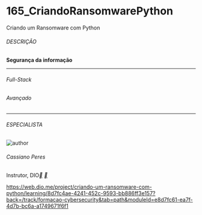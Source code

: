 # 165_CriandoRansomwarePython
 Criando um Ransomware com Python



###### DESCRIÇÃO



**Segurança da informação**

------

###### Full-Stack

###### Avançado

------

###### ESPECIALISTA

![author](https://hermes.digitalinnovation.one/users/author/photos/38e0cb81-9697-43c4-8a07-eba1bca6fa6b.jpg)

###### Cassiano Peres

Instrutor, DIO[**](https://www.linkedin.com/in/cassiano-ricardo-de-oliveira-peres-41bb86100/) [**](https://github.com/cassianobrexbit/)



https://web.dio.me/project/criando-um-ransomware-com-python/learning/8d7fc4ae-4241-452c-9593-bb886ff3e157?back=/track/formacao-cybersecurity&tab=path&moduleId=e8d7fc61-ea7f-4d7b-bc6a-a1749671f6f1
